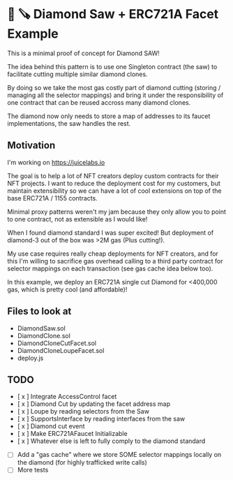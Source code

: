 # 💎 🪚 Diamond Saw + ERC721A Facet Example

This is a minimal proof of concept for Diamond SAW!

The idea behind this pattern is to use one Singleton contract (the saw) to facilitate cutting multiple similar diamond clones.

By doing so we take the most gas costly part of diamond cutting (storing / managing all the selector mappings) and bring it under the responsibility of one contract that can be reused accross many diamond clones.

The diamond now only needs to store a map of addresses to its faucet implementations, the saw handles the rest.

## Motivation

I'm working on https://juicelabs.io

The goal is to help a lot of NFT creators deploy custom contracts for their NFT projects. I want to reduce the deployment cost for my customers, but maintain extensibility so we can have a lot of cool extensions on top of the base ERC721A / 1155 contracts.

Minimal proxy patterns weren't my jam because they only allow you to point to one contract, not as extensible as I would like!

When I found diamond standard I was super excited! But deployment of diamond-3 out of the box was >2M gas (Plus cutting!).

My use case requires really cheap deployments for NFT creators, and for this I'm willing to sacrifice gas overhead calling to a third party contract for selector mappings on each transaction (see gas cache idea below too).

In this example, we deploy an ERC721A single cut Diamond for <400,000 gas, which is pretty cool (and affordable)!

## Files to look at

- DiamondSaw.sol
- DiamondClone.sol
- DiamondCloneCutFacet.sol
- DiamondCloneLoupeFacet.sol
- deploy.js

## TODO

- [ x ] Integrate AccessControl facet
- [ x ] Diamond Cut by updating the facet address map
- [ x ] Loupe by reading selectors from the Saw
- [ x ] SupportsInterface by reading interfaces from the saw
- [ x ] Diamond cut event
- [ x ] Make ERC721AFaucet Initializable
- [ x ] Whatever else is left to fully comply to the diamond standard
- [ ] Add a "gas cache" where we store SOME selector mappings locally on the diamond (for highly trafficked write calls)
- [ ] More tests
